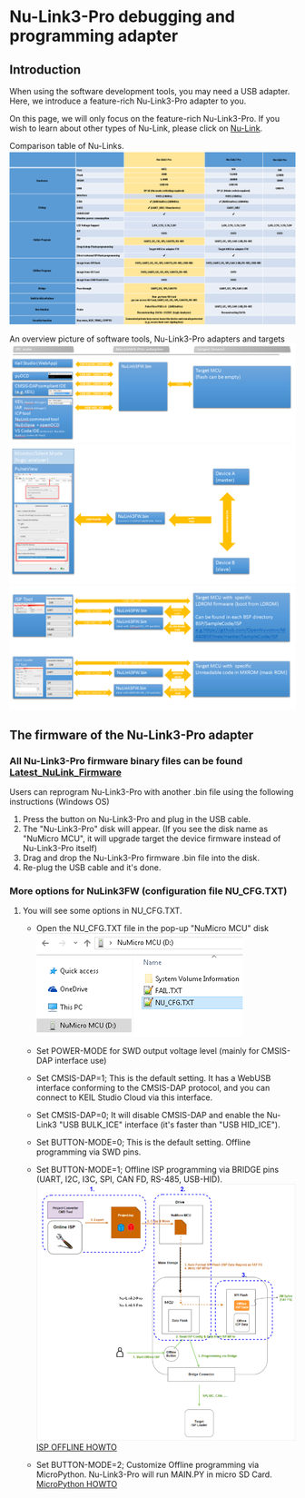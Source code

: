 
# Nu-Link3-Pro debugging and programming adapter

## Introduction

When using the software development tools, you may need a USB adapter.
Here, we introduce a feature-rich Nu-Link3-Pro adapter to you.


On this page, we will only focus on the feature-rich Nu-Link3-Pro. If you wish to learn about other types of Nu-Link, please click on [Nu-Link](https://www.nuvoton.com/tool-and-software/debugger-and-programmer/1-to-1-debugger-and-programmer/).

Comparison table of Nu-Links.
![nulink3-vs-nulink2](../img/nulink3-vs-nulink2.png)

An overview picture of software tools, Nu-Link3-Pro adapters and targets  
![debugger](../img/nulink3-ide.png)
![monitor](../img/nulink3-pulseview.png)
![isp](../img/nulink3-isp.png)

## The firmware of the Nu-Link3-Pro adapter

### All Nu-Link3-Pro firmware binary files can be found [Latest_NuLink_Firmware](./Latest_NuLink_Firmware)  

Users can reprogram Nu-Link3-Pro with another .bin file using the following instructions (Windows OS)  

1. Press the button on Nu-Link3-Pro and plug in the USB cable.
2. The "Nu-Link3-Pro" disk will appear.  (If you see the disk name as "NuMicro MCU", it will upgrade target the device firmware instead of Nu-Link3-Pro itself)
3. Drag and drop the Nu-Link3-Pro firmware .bin file into the disk.
4. Re-plug the USB cable and it's done.  

### More options for NuLink3FW (configuration file NU_CFG.TXT)

1. You will see some options in NU_CFG.TXT.

    - Open the NU_CFG.TXT file in the pop-up "NuMicro MCU" disk  
    ![NU_CFG.TXT](../img/NUTXT.png)


    - Set POWER-MODE for SWD output voltage level (mainly for CMSIS-DAP interface use)


    - Set CMSIS-DAP=1; This is the default setting. It has a WebUSB interface conforming to the CMSIS-DAP protocol, and you can connect to KEIL Studio Cloud via this interface.
    - Set CMSIS-DAP=0; It will disable CMSIS-DAP and enable the Nu-Link3 "USB BULK_ICE" interface (it's faster than "USB HID_ICE").


    - Set BUTTON-MODE=0; This is the default setting. Offline programming via SWD pins.
    - Set BUTTON-MODE=1; Offline ISP programming via BRIDGE pins (UART, I2C, I3C, SPI, CAN FD, RS-485, USB-HID).
            ![ISP OFFLINE](../img/nulink3-isp-offline.png)
            [ISP OFFLINE HOWTO](../Documents/NuLink3_OfflineISP.md)
    - Set BUTTON-MODE=2; Customize Offline programming via MicroPython. Nu-Link3-Pro will run MAIN.PY in micro SD Card.
            [MicroPython HOWTO](../Documents/NuLink3_MPY.md)



